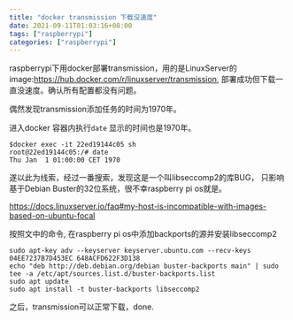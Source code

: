 ```yaml
---
title: "docker transmission 下载没速度"
date: 2021-09-11T01:03:16+08:00
tags: ["raspberrypi"]
categories: ["raspberrypi"]
---
```


raspberrypi下用docker部署transmission，用的是LinuxServer的image:https://hub.docker.com/r/linuxserver/transmission, 部署成功但下载一直没速度。确认所有配置都没有问题。

偶然发现transmission添加任务的时间为1970年。  

进入docker 容器内执行`date` 显示的时间也是1970年。

```
$docker exec -it 22ed19144c05 sh
root@22ed19144c05:/# date
Thu Jan  1 01:00:00 CET 1970
```

遂以此为线索，经过一番搜索，发现这是一个叫libseccomp2的库BUG， 只影响基于Debian Buster的32位系统，很不幸raspberry pi os就是。

https://docs.linuxserver.io/faq#my-host-is-incompatible-with-images-based-on-ubuntu-focal  

按照文中的命令, 在raspberry pi os中添加backports的源并安装libseccomp2

```
sudo apt-key adv --keyserver keyserver.ubuntu.com --recv-keys 04EE7237B7D453EC 648ACFD622F3D138
echo "deb http://deb.debian.org/debian buster-backports main" | sudo tee -a /etc/apt/sources.list.d/buster-backports.list
sudo apt update
sudo apt install -t buster-backports libseccomp2
```

之后，transmission可以正常下载，done.